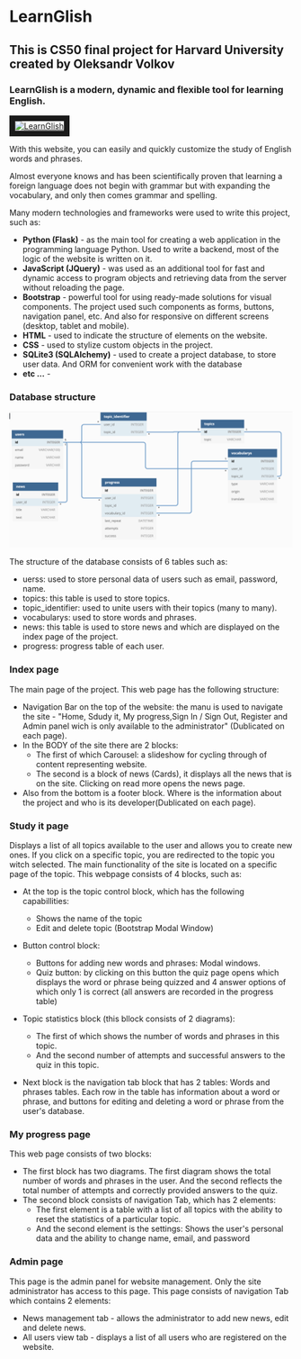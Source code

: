 # LearnGlish

## This is CS50 final project for Harvard University created by Oleksandr Volkov

### LearnGlish is a modern, dynamic and flexible tool for learning English.

<a href="http://www.youtube.com/watch?feature=player_embedded&v=hoKPcnjr0Zs
" target="_blank"><img src="http://img.youtube.com/vi/hoKPcnjr0Zs/0.jpg" 
alt="LearnGlish" width="240" height="180" border="10" /></a>

With this website, you can easily and quickly customize the study of English words and phrases.

Almost everyone knows and has been scientifically proven that learning a foreign language does not begin with grammar but with expanding the vocabulary, and only then comes grammar and spelling.

Many modern technologies and frameworks were used to write this project, such as:

- **Python (Flask)** - as the main tool for creating a web application in the programming language Python. Used to write a backend, most of the logic of the website is written on it.
- **JavaScript (JQuery)** - was used as an additional tool for fast and dynamic access to program objects and retrieving data from the server without reloading the page.
- **Bootstrap** - powerful tool for using ready-made solutions for visual components. The project used such components as forms, buttons, navigation panel, etc. And also for responsive on different screens (desktop, tablet and mobile).
- **HTML** - used to indicate the structure of elements on the website.
- **CSS** - used to stylize custom objects in the project.
- **SQLite3 (SQLAlchemy)** - used to create a project database, to store user data. And ORM for convenient work with the database
- **etc ...** -

### Database structure

![alt text](https://github.com/VolkovOleksandr/LearnGlish/blob/main/static/img/db.png "DB")

The structure of the database consists of 6 tables such as:

- uerss: used to store personal data of users such as email, password, name.
- topics: this table is used to store topics.
- topic_identifier: used to unite users with their topics (many to many).
- vocabularys: used to store words and phrases.
- news: this table is used to store news and which are displayed on the index page of the project.
- progress: progress table of each user.

### Index page

The main page of the project. This web page has the following structure:

- Navigation Bar on the top of the website: the manu is used to navigate the site - "Home, Sdudy it, My progress,Sign In / Sign Out, Register and Admin panel wich is only available to the administrator" (Dublicated on each page).
- In the BODY of the site there are 2 blocks:
  - The first of which Carousel: a slideshow for cycling through of content representing website.
  - The second is a block of news (Cards), it displays all the news that is on the site. Clicking on read more opens the news page.
- Also from the bottom is a footer block. Where is the information about the project and who is its developer(Dublicated on each page).

### Study it page

Displays a list of all topics available to the user and allows you to create new ones. If you click on a specific topic, you are redirected to the topic you witch selected.
The main functionality of the site is located on a specific page of the topic.
This webpage consists of 4 blocks, such as:

- At the top is the topic control block, which has the following capabillities:
  - Shows the name of the topic
  - Edit and delete topic (Bootstrap Modal Window)
- Button control block:
  - Buttons for adding new words and phrases: Modal windows.
  - Quiz button: by clicking on this button the quiz page opens which displays the word or phrase being quizzed and 4 answer options of which only 1 is correct (all answers are recorded in the progress table)
- Topic statistics block (this bllock consists of 2 diagrams):

  - The first of which shows the number of words and phrases in this topic.
  - And the second number of attempts and successful answers to the quiz in this topic.

- Next block is the navigation tab block that has 2 tables: Words and phrases tables. Each row in the table has information about a word or phrase, and buttons for editing and deleting a word or phrase from the user's database.

### My progress page

This web page consists of two blocks:

- The first block has two diagrams. The first diagram shows the total number of words and phrases in the user. And the second reflects the total number of attempts and correctly provided answers to the quiz.
- The second block consists of navigation Tab, which has 2 elements:
  - The first element is a table with a list of all topics with the ability to reset the statistics of a particular topic.
  - And the second element is the settings: Shows the user's personal data and the ability to change name, email, and password

### Admin page

This page is the admin panel for website management. Only the site administrator has access to this page.
This page consists of navigation Tab which contains 2 elements:

- News management tab - allows the administrator to add new news, edit and delete news.
- All users view tab - displays a list of all users who are registered on the website.
